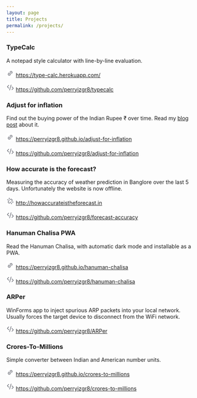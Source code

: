 ```yaml
---
layout: page
title: Projects
permalink: /projects/
---
```


### TypeCalc
A notepad style calculator with line-by-line evaluation.

![Link](/Link.png) <https://type-calc.herokuapp.com/>

![Code repository](/Code.png) <https://github.com/perryizgr8/typecalc>


### Adjust for inflation
Find out the buying power of the Indian Rupee ₹ over time. Read my [blog post](/_posts/2020-08-02-adjust-for-inflation) about it.

![Link](/Link.png) <https://perryizgr8.github.io/adjust-for-inflation>

![Code repository](/Code.png) <https://github.com/perryizgr8/adjust-for-inflation>


### How accurate is the forecast?
Measuring the accuracy of weather prediction in Banglore over the last 5 days. Unfortunately the website is now offline.

![Link](/LinkBroken.png) <http://howaccurateistheforecast.in>

![Code repository](/Code.png) <https://github.com/perryizgr8/forecast-accuracy>

### Hanuman Chalisa PWA
Read the Hanuman Chalisa, with automatic dark mode and installable as a PWA.

![Link](/Link.png) <https://perryizgr8.github.io/hanuman-chalisa>

![Code repository](/Code.png) <https://github.com/perryizgr8/hanuman-chalisa>

### ARPer
WinForms app to inject spurious ARP packets into your local network. Usually forces the target device to disconnect from the WiFi network.

![Code repository](/Code.png) <https://github.com/perryizgr8/ARPer>

### Crores-To-Millions
Simple converter between Indian and American number units.

![Link](/Link.png) <https://perryizgr8.github.io/crores-to-millions>

![Code repository](/Code.png) <https://github.com/perryizgr8/crores-to-millions>

